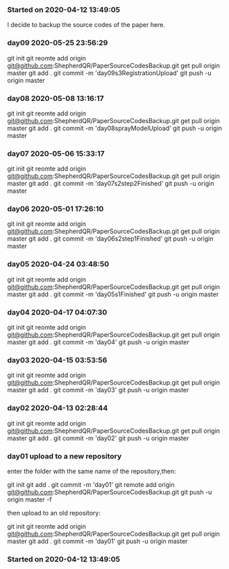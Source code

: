 <!--
 * @Author: Shepherd Qirong
 * @Date: 2020-04-12 13:48:44
 * @Github: https://github.com/ShepherdQR
 * @LastEditors: Shepherd Qirong
 * @LastEditTime: 2020-05-26 00:00:10
 * @Copyright (c) 2019--20xx Shepherd Qirong. All rights reserved.
 -->

<!--    2020-05-25 23:57:26
    Of course there are lots of details to improve, while I think it is a stop time for me to modify the codes more.
-->

### Started on 2020-04-12 13:49:05
I decide to backup the source codes of the paper here.


### day09 2020-05-25 23:56:29
git init
git reomte add origin git@github.com:ShepherdQR/PaperSourceCodesBackup.git
get pull origin master
git add .
git commit -m 'day09s3RegistrationUpload'
git push -u origin master


### day08 2020-05-08 13:16:17
git init
git reomte add origin git@github.com:ShepherdQR/PaperSourceCodesBackup.git
get pull origin master
git add .
git commit -m 'day08sprayModelUpload'
git push -u origin master


### day07 2020-05-06 15:33:17
git init
git reomte add origin git@github.com:ShepherdQR/PaperSourceCodesBackup.git
get pull origin master
git add .
git commit -m 'day07s2step2Finished'
git push -u origin master


### day06 2020-05-01 17:26:10
git init
git reomte add origin git@github.com:ShepherdQR/PaperSourceCodesBackup.git
get pull origin master
git add .
git commit -m 'day06s2step1Finished'
git push -u origin master


### day05 2020-04-24 03:48:50
git init
git reomte add origin git@github.com:ShepherdQR/PaperSourceCodesBackup.git
get pull origin master
git add .
git commit -m 'day05s1Finished'
git push -u origin master


### day04 2020-04-17 04:07:30
git init
git reomte add origin git@github.com:ShepherdQR/PaperSourceCodesBackup.git
get pull origin master
git add .
git commit -m 'day04'
git push -u origin master


### day03 2020-04-15 03:53:56
git init
git reomte add origin git@github.com:ShepherdQR/PaperSourceCodesBackup.git
get pull origin master
git add .
git commit -m 'day03'
git push -u origin master


### day02 2020-04-13 02:28:44
git init
git reomte add origin git@github.com:ShepherdQR/PaperSourceCodesBackup.git
get pull origin master
git add .
git commit -m 'day02'
git push -u origin master


### day01 upload to a new repository
enter the folder with the same name of the repository,then:

git init
git add .
git commit -m 'day01'
git remote add origin git@github.com:ShepherdQR/PaperSourceCodesBackup.git
git push -u origin master -f

then upload to an old repository:

git init
git reomte add origin git@github.com:ShepherdQR/PaperSourceCodesBackup.git
get pull origin master
git add .
git commit -m 'day01'
git push -u origin master
### Started on 2020-04-12 13:49:05
